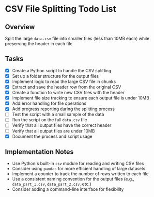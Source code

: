 # CSV File Splitting Todo List

## Overview
Split the large `data.csv` file into smaller files (less than 10MB each) while preserving the header in each file.

## Tasks

- [x] Create a Python script to handle the CSV splitting
- [x] Set up a folder structure for the output files
- [x] Implement logic to read the large CSV file in chunks
- [x] Extract and save the header row from the original CSV
- [x] Create a function to write new CSV files with the header
- [x] Implement file size tracking to ensure each output file is under 10MB
- [x] Add error handling for file operations
- [x] Add progress reporting during the splitting process
- [ ] Test the script with a small sample of the data
- [ ] Run the script on the full `data.csv` file
- [ ] Verify that all output files have the correct header
- [ ] Verify that all output files are under 10MB
- [x] Document the process and script usage

## Implementation Notes

- Use Python's built-in `csv` module for reading and writing CSV files
- Consider using `pandas` for more efficient handling of large datasets
- Implement a counter to track the number of rows written to each file
- Use a consistent naming convention for the output files (e.g., `data_part_1.csv`, `data_part_2.csv`, etc.)
- Consider adding a command-line interface for flexibility 